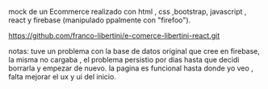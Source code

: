 mock de un Ecommerce realizado con html , css ,bootstrap, javascript , react y firebase (manipulado ppalmente con "firefoo").

https://github.com/franco-libertini/e-comerce-libertini-react.git

 notas:
 tuve un problema con la base de datos original que cree en firebase, la misma no cargaba , el problema persistio por dias hasta que decidi borrarla y empezar de nuevo.
 la pagina es funcional hasta donde yo veo , falta mejorar el ux y ui del inicio.
